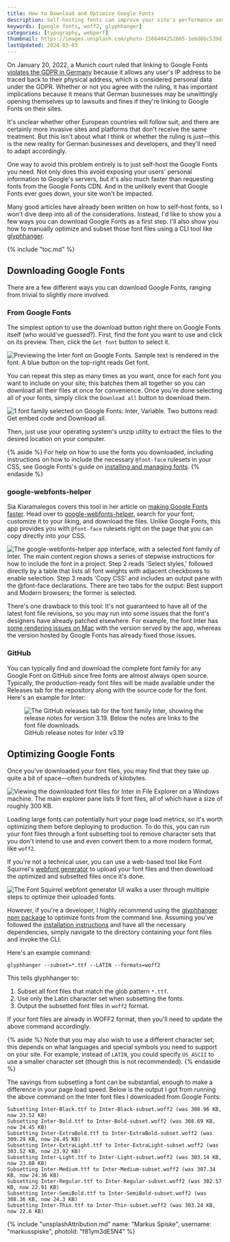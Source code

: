 ```yaml
---
title: How to Download and Optimize Google Fonts
description: Self-hosting fonts can improve your site's performance and eliminate unwanted third-party tracking. Learn how to download, subset, and optimize any Google Font for your projects.
keywords: [google fonts, woff2, glyphhanger]
categories: [typography, webperf]
thumbnail: https://images.unsplash.com/photo-1566404252805-1e6d6bc539d1?ixlib=rb-1.2.1&ixid=MnwxMjA3fDB8MHxwaG90by1wYWdlfHx8fGVufDB8fHx8&auto=format&fit=crop&w=1600&h=900&q=80
lastUpdated: 2024-03-03
---
```


On January 20, 2022, a Munich court ruled that linking to Google Fonts [violates the GDPR in Germany](https://rewis.io/urteile/urteil/lhm-20-01-2022-3-o-1749320/) because it allows any user's IP address to be traced back to their physical address, which is considered personal data under the GDPR. Whether or not you agree with the ruling, it has important implications because it means that German businesses may be unwittingly opening themselves up to lawsuits and fines if they're linking to Google Fonts on their sites.

It's unclear whether other European countries will follow suit, and there are certainly more invasive sites and platforms that don't receive the same treatment. But this isn't about what I think or whether the ruling is just—this is the new reality for German businesses and developers, and they'll need to adapt accordingly.

One way to avoid this problem entirely is to just self-host the Google Fonts you need. Not only does this avoid exposing your users' personal information to Google's servers, but it's also much faster than requesting fonts from the Google Fonts CDN. And in the unlikely event that Google Fonts ever goes down, your site won't be impacted.

Many good articles have already been written on how to self-host fonts, so I won't dive deep into all of the considerations. Instead, I'd like to show you a few ways you can download Google Fonts as a first step. I'll also show you how to manually optimize and subset those font files using a CLI tool like [glyphhanger](https://github.com/zachleat/glyphhanger).

{% include "toc.md" %}

## Downloading Google Fonts

There are a few different ways you can download Google Fonts, ranging from trivial to slightly more involved.

### From Google Fonts

The simplest option to use the download button right there on Google Fonts itself (who would've guessed?). First, find the font you want to use and click on its preview. Then, click the `Get font` button to select it.

![Previewing the Inter font on Google Fonts. Sample text is rendered in the font. A blue button on the top-right reads Get font.](./images/get-font.jpg)

You can repeat this step as many times as you want, once for each font you want to include on your site; this batches them all together so you can download all their files at once for convenience. Once you're done selecting all of your fonts, simply click the `Download all` button to download them.

![1 font family selected on Google Fonts: Inter, Variable. Two buttons read: Get embed code and Download all.](./images/selected.jpg)

Then, just use your operating system's unzip utility to extract the files to the desired location on your computer.

{% aside %}
For help on how to use the fonts you downloaded, including instructions on how to include the necessary `@font-face` rulesets in your CSS, see Google Fonts's guide on [installing and managing fonts](https://fonts.google.com/knowledge/using_type/installing_and_managing_fonts).
{% endaside %}

### google-webfonts-helper

Sia Kiaramalegos covers this tool in her article on [making Google Fonts faster](https://sia.codes/posts/making-google-fonts-faster/#self-host-your-web-fonts-for-full-control). Head over to [google-webfonts-helper](https://gwfh.mranftl.com/fonts), search for your font, customize it to your liking, and download the files. Unlike Google Fonts, this app provides you with `@font-face` rulesets right on the page that you can copy directly into your CSS.

![The google-webfonts-helper app interface, with a selected font family of Inter. The main content region shows a series of stepwise instructions for how to include the font in a project. Step 2 reads 'Select styles,' followed directly by a table that lists all font weights with adjacent checkboxes to enable selection. Step 3 reads 'Copy CSS' and includes an output pane with the @font-face declarations. There are two tabs for the output: Best support and Modern browsers; the former is selected.](./images/google-webfonts-helper.png)

There's one drawback to this tool: It's not guaranteed to have all of the latest font file revisions, so you may run into some issues that the font's designers have already patched elsewhere. For example, the font Inter has [some rendering issues on Mac](https://github.com/majodev/google-webfonts-helper/issues/130) with the version served by the app, whereas the version hosted by Google Fonts has already fixed those issues.

### GitHub

You can typically find and download the complete font family for any Google Font on GitHub since free fonts are almost always open source. Typically, the production-ready font files will be made available under the Releases tab for the repository along with the source code for the font. Here's an example for Inter:

<figure>
<img src="./images/github.png" alt="The GitHub releases tab for the font family Inter, showing the release notes for version 3.19. Below the notes are links to the font file downloads." sizes="100vw" />
<figcaption>GitHub release notes for Inter v3.19</figcaption>
</figure>

## Optimizing Google Fonts

Once you've downloaded your font files, you may find that they take up quite a bit of space—often hundreds of kilobytes.

![Viewing the downloaded font files for Inter in File Explorer on a Windows machine. The main explorer pane lists 9 font files, all of which have a size of roughly 300 KB.](./images/downloads.png)

Loading large fonts can potentially hurt your page load metrics, so it's worth optimizing them before deploying to production. To do this, you can run your font files through a font subsetting tool to remove character sets that you don't intend to use and even convert them to a more modern format, like `woff2`.

If you're not a technical user, you can use a web-based tool like Font Squirrel's [webfont generator](https://www.fontsquirrel.com/tools/webfont-generator) to upload your font files and then download the optimized and subsetted files once it's done.

![The Font Squirrel webfont generator UI walks a user through multiple steps to optimize their uploaded fonts.](./images/fontsquirrel.jpg)

However, if you're a developer, I highly recommend using the [glyphhanger npm package](https://www.npmjs.com/package/glyphhanger) to optimize fonts from the command line. Assuming you've followed the [installation instructions](https://github.com/zachleat/glyphhanger#installation) and have all the necessary dependencies, simply navigate to the directory containing your font files and invoke the CLI.

Here's an example command:

```{data-copyable=true}
glyphhanger --subset=*.ttf --LATIN --formats=woff2
```

This tells glyphhanger to:

1. Subset all font files that match the glob pattern `*.ttf`.
2. Use only the Latin character set when subsetting the fonts.
3. Output the subsetted font files in `woff2` format.

If your font files are already in WOFF2 format, then you'll need to update the above command accordingly.

{% aside %}
Note that you may also wish to use a different character set; this depends on what languages and special symbols you need to support on your site. For example, instead of `LATIN`, you could specify `US_ASCII` to use a smaller character set (though this is not recommended).
{% endaside %}

The savings from subsetting a font can be substantial, enough to make a difference in your page load speed. Below is the output I got from running the above command on the Inter font files I downloaded from Google Fonts:

```
Subsetting Inter-Black.ttf to Inter-Black-subset.woff2 (was 308.96 KB, now 23.52 KB)
Subsetting Inter-Bold.ttf to Inter-Bold-subset.woff2 (was 308.69 KB, now 24.45 KB)
Subsetting Inter-ExtraBold.ttf to Inter-ExtraBold-subset.woff2 (was 309.29 KB, now 24.45 KB)
Subsetting Inter-ExtraLight.ttf to Inter-ExtraLight-subset.woff2 (was 303.52 KB, now 23.92 KB)
Subsetting Inter-Light.ttf to Inter-Light-subset.woff2 (was 303.14 KB, now 23.88 KB)
Subsetting Inter-Medium.ttf to Inter-Medium-subset.woff2 (was 307.34 KB, now 24.36 KB)
Subsetting Inter-Regular.ttf to Inter-Regular-subset.woff2 (was 302.57 KB, now 22.91 KB)
Subsetting Inter-SemiBold.ttf to Inter-SemiBold-subset.woff2 (was 308.36 KB, now 24.3 KB)
Subsetting Inter-Thin.ttf to Inter-Thin-subset.woff2 (was 303.24 KB, now 22.6 KB)
```

{% include "unsplashAttribution.md" name: "Markus Spiske", username: "markusspiske", photoId: "f81ym3dE5N4" %}
